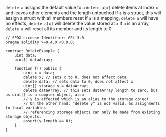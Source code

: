 `delete a` assigns the default value to `a`
`delete a[x]` delete items at index `x` and leaves other elements and the length untouched
If `a` is a struct, this will assign a struct with all members reset
If `a` is a mapping, `delete a` will have no effects, `delete a[x]` will delete the value stored at `x`
If `a` is an array, `delete a` will reset all its member and its length to 0

```solidity
// SPDX-License-Identifier: GPL-3.0
pragma solidity >=0.4.0 <0.9.0;

contract DeleteExample {
    uint data;
    uint[] dataArray;

    function f() public {
        uint x = data;
        delete x; // sets x to 0, does not affect data
        delete data; // sets data to 0, does not affect x
        uint[] storage y = dataArray;
        delete dataArray; // this sets dataArray.length to zero, but as uint[] is a complex object, also
        // y is affected which is an alias to the storage object
        // On the other hand: "delete y" is not valid, as assignments to local variables
        // referencing storage objects can only be made from existing storage objects.
        assert(y.length == 0);
    }
}
```